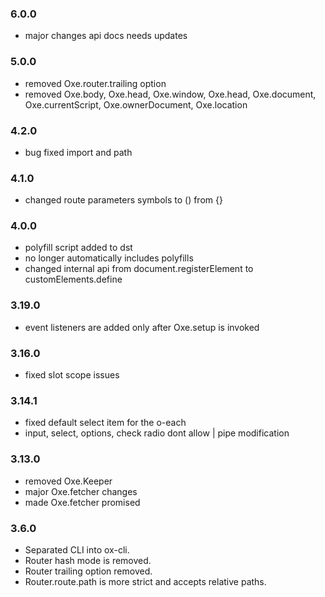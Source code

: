 ### 6.0.0
- major changes api docs needs updates

### 5.0.0
- removed Oxe.router.trailing option
- removed Oxe.body, Oxe.head, Oxe.window, Oxe.head, Oxe.document, Oxe.currentScript, Oxe.ownerDocument, Oxe.location

### 4.2.0
- bug fixed import and path

### 4.1.0
- changed route parameters symbols to () from {}

### 4.0.0
- polyfill script added to dst
- no longer automatically includes polyfills
- changed internal api from document.registerElement to customElements.define

### 3.19.0
- event listeners are added only after Oxe.setup is invoked

### 3.16.0
- fixed slot scope issues

### 3.14.1
- fixed default select item for the o-each
- input, select, options, check radio dont allow | pipe modification

### 3.13.0
- removed Oxe.Keeper
- major Oxe.fetcher changes
- made Oxe.fetcher promised

### 3.6.0
- Separated CLI into ox-cli.
- Router hash mode is removed.
- Router trailing option removed.
- Router.route.path is more strict and accepts relative paths.
